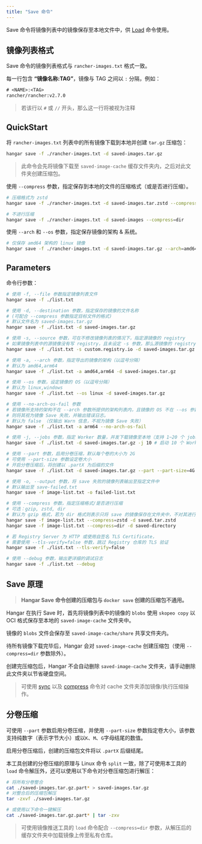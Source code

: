 ```yaml
---
title: "Save 命令"
---
```


Save 命令将镜像列表中的镜像保存至本地文件中，供 [Load](/v1.6/load/load) 命令使用。

## 镜像列表格式

Save 命令的镜像列表格式与 `rancher-images.txt` 格式一致。

每一行包含 **“镜像名称:TAG”**，镜像与 TAG 之间以 `:` 分隔，例如：

```txt
# <NAME>:<TAG>
rancher/rancher:v2.7.0
```

> 若该行以 `#` 或 `//` 开头，那么这一行将被视为注释

## QuickStart

将 `rancher-images.txt` 列表中的所有镜像下载到本地并创建 `tar.gz` 压缩包：

```sh
hangar save -f ./rancher-images.txt -d saved-images.tar.gz
```

> 此命令会先将镜像下载至 `saved-image-cache` 缓存文件夹内，之后对此文件夹创建压缩包。

使用 `--compress` 参数，指定保存到本地的文件的压缩格式（或是否进行压缩）。

```sh
# 压缩格式为 zstd
hangar save -f ./rancher-images.txt -d saved-images.tar.zstd --compress=zstd

# 不进行压缩
hangar save -f ./rancher-images.txt -d saved-images --compress=dir
```

使用 `--arch` 和 `--os` 参数，指定保存镜像的架构 & 系统。

```sh
# 仅保存 amd64 架构的 linux 镜像
hangar save -f ./rancher-images.txt -d saved-images.tar.gz --arch=amd64 --os=linux
```

## Parameters

命令行参数：

```sh
# 使用 -f, --file 参数指定镜像列表文件
hangar save -f ./list.txt

# 使用 -d, --destination 参数，指定保存的镜像的文件名称
# (可配合 --compress 参数指定目标文件的格式)
# 默认文件名为 saved-images.tar.gz
hangar save -f ./list.txt -d saved-images.tar.gz

# 使用 -s, --source 参数，可在不修改镜像列表的情况下，指定源镜像的 registry
# 如果镜像列表中的源镜像没有写 registry，且未设定 -s 参数，那么源镜像的 registry 会被设定为默认的 docker.io
hangar save -f ./list.txt -s custom.registry.io -d saved-images.tar.gz

# 使用 -a, --arch 参数，指定导出的镜像的架构（以逗号分隔）
# 默认为 amd64,arm64
hangar save -f ./list.txt -a amd64,arm64 -d saved-images.tar.gz

# 使用 --os 参数，设定镜像的 OS（以逗号分隔）
# 默认为 linux,windows
hangar save -f ./list.txt --os linux -d saved-images.tar.gz

# 使用 --no-arch-os-fail 参数
# 若镜像所支持的架构不在 --arch 参数所提供的架构列表内，且镜像的 OS 不在 --os 参数所提供的系统列表内，
# 则将其视为镜像 Save 失败，并输出错误日志。
# 默认为 false （仅输出 Warn 信息，不视为镜像 Save 失败）
hangar save -f ./list.txt -a arm64 --no-arch-os-fail

# 使用 -j, --jobs 参数，指定 Worker 数量，并发下载镜像至本地（支持 1~20 个 jobs）
hangar save -f ./list.txt -d saved-images.tar.gz -j 10 # 启动 10 个 Worker

# 使用 --part 参数，启用分卷压缩，默认每个卷的大小为 2G
# 可使用 --part-size 参数设定卷大小
# 开启分卷压缩后，将创建以 .partX 为后缀的文件
hangar save -f ./list.txt -d saved-images.tar.gz --part --part-size=4G # 指定每个分片体积最大为 4G

# 使用 -o, --output 参数，将 save 失败的镜像列表输出至指定文件中
# 默认输出至 save-failed.txt
hangar save -f image-list.txt -o failed-list.txt

# 使用 --compress 参数，指定压缩格式/是否进行压缩
# 可选：gzip, zstd, dir
# 默认为 gzip 格式，若为 dir 格式则表示只将 save 的镜像保存在文件夹中，不对其进行压缩（重命名文件夹）
hangar save -f image-list.txt --compress=zstd -d saved.tar.zstd
hangar save -f image-list.txt --compress=dir -d saved-directory

# 若 Registry Server 为 HTTP 或使用自签名 TLS Certificate，
# 需要使用 --tls-verify=false 参数，跳过 Registry 仓库的 TLS 验证
hangar save -f ./list.txt --tls-verify=false

# 使用 --debug 参数，输出更详细的调试日志
hangar save -f ./list.txt --debug
```

## Save 原理

> **Hangar Save 命令创建的压缩包与 `docker save` 创建的压缩包不通用。**

Hangar 在执行 Save 时，首先将镜像列表中的镜像的 `blobs` 使用 `skopeo copy` 以 OCI 格式保存至本地的 `saved-image-cache` 文件夹中。

镜像的 `blobs` 文件会保存至 `saved-image-cache/share` 共享文件夹内。

待所有镜像下载完毕后，Hangar 会对 `saved-image-cache` 创建压缩包（使用 `--compress=dir` 参数除外）。

创建完压缩包后，Hangar 不会自动删除 `saved-image-cache` 文件夹，请手动删除此文件夹以节省硬盘空间。

> 可使用 [sync](../advanced/sync) 以及 [compress](../advanced/compress) 命令对 cache 文件夹添加镜像/执行压缩操作。

## 分卷压缩

可使用 `--part` 参数启用分卷压缩，并使用 `--part-size` 参数指定卷大小，该参数支持纯数字（表示字节大小）或以`K`、`M`、`G`字母结尾的数值。

启用分卷压缩后，创建的压缩包文件将以 `.partX` 后缀结尾。

本工具创建的分卷压缩的原理与 Linux 命令 `split` 一致，除了可使用本工具的 `load` 命令解压外，还可以使用以下命令对分卷压缩包进行解压：

```sh
# 将所有分卷整合
cat ./saved-images.tar.gz.part* > saved-images.tar.gz
# 对整合后的压缩包解压
tar -zxvf ./saved-images.tar.gz

# 或使用以下命令一键解压
cat ./saved-images.tar.gz.part* | tar -zxv
```

> 可使用镜像推送工具的 `load` 命令配合 `--compress=dir` 参数，从解压后的缓存文件夹中加载镜像上传至私有仓库。
